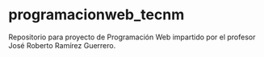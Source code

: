 # programacionweb_tecnm
Repositorio para proyecto de Programación Web impartido por el profesor José Roberto Ramírez Guerrero.
